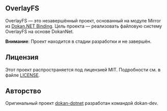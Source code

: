 ## OverlayFS

OverlayFS — это незавершённый проект, основанный на модуле Mirror из [Dokan.NET Binding](https://github.com/dokan-dev/dokan-dotnet). Цель проекта — реализовать файловую систему OverlayFS на основе DokanNet.

**Внимание**: Проект находится в стадии разработки и не завершён.

## Лицензия

Этот проект распространяется под лицензией MIT. Подробности см. в файле [LICENSE](./LICENSE).

## Авторство

Оригинальный проект [dokan-dotnet](https://github.com/dokan-dev/dokan-dotnet) разработан командой dokan-dev.
